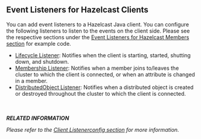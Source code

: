 

## Event Listeners for Hazelcast Clients

You can add event listeners to a Hazelcast Java client. You can configure the following listeners to listen to the events on the client side. Please see the respective sections under the [Event Listeners for Hazelcast Members section](00_Event_Listener_for_Members) for example code.

- [Lifecycle Listener](/00_Event_Listener_for_Members/04_Listening_for_Lifecycle_Events.md): Notifies when the client is starting, started, shutting down, and shutdown.
- [Membership Listener](/00_Event_Listener_for_Members/00_Listening_for_Member_Events.md): Notifies when a member joins to/leaves the cluster to which the client is connected, or when an attribute is changed in a member.
- [DistributedObject Listener](/00_Event_Listener_for_Members/01_Listening_for_Distributed_Object_Events.md): Notifies when a distributed object is created or destroyed throughout the cluster to which the client is connected.

<br></br>
***RELATED INFORMATION***

*Please refer to the [Client Listenerconfig section](/1600_Hazelcast_Clients/100_Java_Client/300_Configuration/700_Listeners.md) for more information.*
<br></br>

